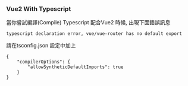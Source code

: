 ### Vue2 With Typescript

當你嘗試編譯(Compile) Typescript 配合Vue2 時候, 出現下面錯誤訊息

```
typescript declaration error, vue/vue-router has no default export
```

請在tsconfig.json 設定中加上

```
{
	"compilerOptions": {
		"allowSyntheticDefaultImports": true
	}
}
```
